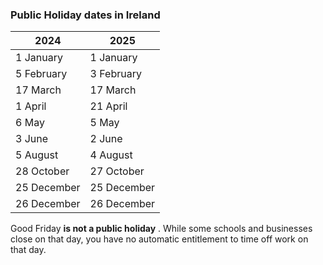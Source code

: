 ###  **Public Holiday dates in Ireland**

**2024** |  **2025**  
---|---  
1 January  |  1 January   
5 February  |  3 February   
17 March  |  17 March   
1 April  |  21 April   
6 May  |  5 May   
3 June  |  2 June   
5 August  |  4 August   
28 October  |  27 October   
25 December  |  25 December   
26 December  |  26 December   
  
Good Friday **is not a public holiday** . While some schools and businesses
close on that day, you have no automatic entitlement to time off work on that
day.
